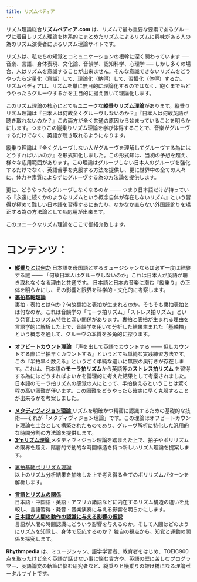 ```yaml
---
title: リズムペディア
---
```

リズム理論総合**リズムペディア.com** は、リズムで最も重要な要素であるグルーヴに着目しリズム理論を体系的にまとめたリズムによるリズムに興味がある人の為のリズム演奏者によるリズム理論サイトです。

 リズムは、私たちの知覚とコミュニケーションの根幹に深く関わっています ── 音楽、言語、身体表現、文化論、音韻学、認知科学、心理学 ── しかし多くの場合、人はリズムを意識することが出来ません。そんな意識できないリズムをどうやったら定量化（意識）して、理論化（納得）して、習慣化（体得）するか。 リズムペディアは、リズムを単に無目的に理論化するのではなく、飽くまでもどうやったらグルーヴするかを主目的に据え置いて理論化します。

このリズム理論の核心にとてもユニークな**縦乗りリズム理論**があります。縦乗りリズム理論は『日本人は何故全くグルーヴしないのか？』『日本人は何故英語が聴き取れないのか？』この両方が全く共通の原因から始まっていることを明らかにします。つまりこの縦乗りリズム理論を学び体得することで、音楽がグルーヴするだけでなく、英語が聴き取れるようになります。

縦乗り理論は『全くグルーヴしない人がグルーヴを理解してグルーヴする為にはどうすればいいのか』を形式知化しました。この形式知は、当初の予想を超え、様々な応用範囲があります。この理論はグルーヴしない日本人のグルーヴを強化するだけでなく、英語苦手を克服する方法を提供し、更に世界中の全ての人々に、体力や素質によらずにグルーヴする為の方法論を提供します。

更に、どうやったらグルーヴしなくなるのか ─── つまり日本語だけが持っている『永遠に続くかのようなリズムという概念自体が存在しないリズム』という習得が極めて難しい日本語を習得するにあたり、なかなか直らない外国語訛りを矯正する為の方法論としても応用が出来ます。

このユニークなリズム理論をここで御紹介致します。

# コンテンツ：

- [**縦乗りとは何か**](00-index.md)
    日本語を母国語とするミュージシャンならば必ず一度は経験する謎 ─── 「何故日本人はグルーヴしないのか」これは日本人が英語が聴き取れなくなる理由と共通です。 日本語と日本の音楽に潜む『縦乗り』の正体を明らかにし、その影響と限界を科学的・文化的に考察します。
- **[裏拍基軸理論](offbeat-oriented-rhythm-theory/index.md)**  
    裏拍・表拍とは何か？何故裏拍と表拍が生まれるのか。そもそも裏拍表拍とは何なのか。これは音韻学の「モーラ拍リズム」「ストレス拍リズム」という発音上のリズム特性と深い関係があります。裏拍と表拍が生まれる理由を言語学的に解析した上で、音韻学を用いて分析した結果生まれた「基軸拍」という概念を通して、グルーヴの本質を多角的に探ります。
* [**オフビートカウント理論** ](offbeat-count-theory/index.md)
    『声を出して英語でカウントする ─── 但しカウントする際に半拍早くカウントする』というとても単純な実践練習方法です。この『半拍早く数える』というごく単純な違いに無限の奥行きが存在します。これは、日本語の**モーラ拍リズム**から英語等の**ストレス拍リズム** を習得する為にはどうすればよいかを論理的に考えた結果として考案されました。日本語のモーラ拍リズムの感覚の人にとって、半拍数えるということは驚く程の高い困難が伴います。この困難をどうやったら確実に早く克服することが出来るかを考案しました。
- [**メタディヴィジョン理論** ](metadivision-theory/index.md)
    リズムを明確かつ精密に認識するための基礎的な技術──それが「メタディヴィジョン理論」です。この理論はオフビートカウント理論を土台として構築されたものであり、グルーヴ解析に特化した汎用的な時間分割の方法論を提供します。
- [**3^nリズム理論** ](three-n-rhythm-theory/index.md)
    メタディヴィジョン理論を踏まえた上で、拍子やポリリズムの限界を超え、階層的で動的な時間構造を持つ新しいリズム理論を提案します。
* [裏拍基軸ポリリズム理論](offbeat-oriented-polyrhythm-theory/index.md)  
    以上のリズム分析結果を加味した上で考え得る全てのポリリズムパターンを解析します。
- [**言語とリズムの関係**](practical-analysys/index.md)  
    日本語・中国語・英語・アフリカ諸語などに内在するリズム構造の違いを比較し、言語習得・発音・音楽演奏に与える影響を明らかにします。
- [**日本語が人間の動作の認識に与える影響の仮説**](japanese-phonetic-hypothesys/index.md)  
  言語が人間の時間認識にどういう影響を与えるのか。そして人間はどのようにリズムを知覚し、身体で反応するのか？ 独自の視点から、知覚と運動の関係を探究します。
<!--
- **リズム解析データベース**  
  MIDI・音声・映像を用いた実験的リズム解析の記録を公開。
  論文、ツール、可視化例などを収録した実践的データアーカイブです。
-->

**Rhythmpedia** は、ミュージシャン、語学学習者、教育者をはじめ、TOEIC900点を取ったけど全く英語が話せない事に悩む貴方や、英語の壁に苦しむプログラマー、英語論文の執筆に悩む研究者など、縦乗りと横乗りの架け橋になる理論ポータルサイトです。
